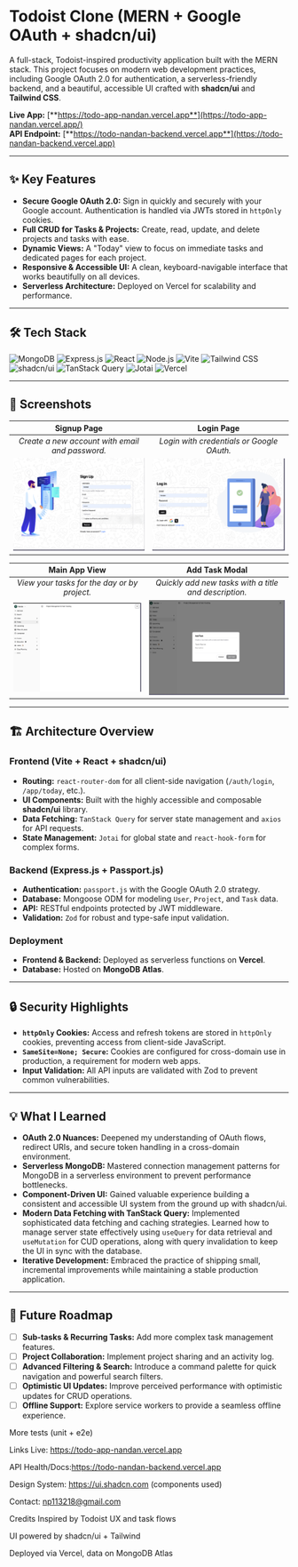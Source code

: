 # Todoist Clone (MERN + Google OAuth + shadcn/ui)

A full-stack, Todoist-inspired productivity application built with the MERN stack. This project focuses on modern web development practices, including Google OAuth 2.0 for authentication, a serverless-friendly backend, and a beautiful, accessible UI crafted with **shadcn/ui** and **Tailwind CSS**.

**Live App:** [**https://todo-app-nandan.vercel.app**](https://todo-app-nandan.vercel.app/)  
**API Endpoint:** [**https://todo-nandan-backend.vercel.app**](https://todo-nandan-backend.vercel.app)

---

## ✨ Key Features

- **Secure Google OAuth 2.0:** Sign in quickly and securely with your Google account. Authentication is handled via JWTs stored in `httpOnly` cookies.
- **Full CRUD for Tasks & Projects:** Create, read, update, and delete projects and tasks with ease.
- **Dynamic Views:** A "Today" view to focus on immediate tasks and dedicated pages for each project.
- **Responsive & Accessible UI:** A clean, keyboard-navigable interface that works beautifully on all devices.
- **Serverless Architecture:** Deployed on Vercel for scalability and performance.

---

## 🛠️ Tech Stack

![MongoDB](https://img.shields.io/badge/MongoDB-47A248?style=for-the-badge&logo=mongodb&logoColor=white)
![Express.js](https://img.shields.io/badge/Express.js-000000?style=for-the-badge&logo=express&logoColor=white)
![React](https://img.shields.io/badge/React-20232A?style=for-the-badge&logo=react&logoColor=61DAFB)
![Node.js](https://img.shields.io/badge/Node.js-339933?style=for-the-badge&logo=nodedotjs&logoColor=white)
![Vite](https://img.shields.io/badge/Vite-646CFF?style=for-the-badge&logo=vite&logoColor=white)
![Tailwind CSS](https://img.shields.io/badge/Tailwind_CSS-38B2AC?style=for-the-badge&logo=tailwind-css&logoColor=white)
![shadcn/ui](https://img.shields.io/badge/shadcn/ui-000000?style=for-the-badge&logo=shadcnui&logoColor=white)
![TanStack Query](https://img.shields.io/badge/TanStack_Query-FF4154?style=for-the-badge&logo=tanstack&logoColor=white)
![Jotai](https://img.shields.io/badge/Jotai-000000?style=for-the-badge)
![Vercel](https://img.shields.io/badge/Vercel-000000?style=for-the-badge&logo=vercel&logoColor=white)

---

## 📸 Screenshots

| Signup Page | Login Page |
| :---: | :---: |
| *Create a new account with email and password.* | *Login with credentials or Google OAuth.* |
| <img src="frontend/public/signup.png" alt="Signup Screen" width="400"> | <img src="frontend/public/login.png" alt="Login Screen" width="400"> |

| Main App View | Add Task Modal |
| :---: | :---: |
| *View your tasks for the day or by project.* | *Quickly add new tasks with a title and description.* |
| <img src="frontend/public/app.png" alt="Main App Screen" width="400"> | <img src="frontend/public/taskModal.png" alt="Task Modal" width="400"> |

---

## 🏗️ Architecture Overview

### Frontend (Vite + React + shadcn/ui)
- **Routing:** `react-router-dom` for all client-side navigation (`/auth/login`, `/app/today`, etc.).
- **UI Components:** Built with the highly accessible and composable **shadcn/ui** library.
- **Data Fetching:** `TanStack Query` for server state management and `axios` for API requests.
- **State Management:** `Jotai` for global state and `react-hook-form` for complex forms.

### Backend (Express.js + Passport.js)
- **Authentication:** `passport.js` with the Google OAuth 2.0 strategy.
- **Database:** Mongoose ODM for modeling `User`, `Project`, and `Task` data.
- **API:** RESTful endpoints protected by JWT middleware.
- **Validation:** `Zod` for robust and type-safe input validation.

### Deployment
- **Frontend & Backend:** Deployed as serverless functions on **Vercel**.
- **Database:** Hosted on **MongoDB Atlas**.

---

## 🔒 Security Highlights

- **`httpOnly` Cookies:** Access and refresh tokens are stored in `httpOnly` cookies, preventing access from client-side JavaScript.
- **`SameSite=None; Secure`:** Cookies are configured for cross-domain use in production, a requirement for modern web apps.
- **Input Validation:** All API inputs are validated with Zod to prevent common vulnerabilities.

---

## 💡 What I Learned

- **OAuth 2.0 Nuances:** Deepened my understanding of OAuth flows, redirect URIs, and secure token handling in a cross-domain environment.
- **Serverless MongoDB:** Mastered connection management patterns for MongoDB in a serverless environment to prevent performance bottlenecks.
- **Component-Driven UI:** Gained valuable experience building a consistent and accessible UI system from the ground up with shadcn/ui.
- **Modern Data Fetching with TanStack Query:** Implemented sophisticated data fetching and caching strategies. Learned how to manage server state effectively using `useQuery` for data retrieval and `useMutation` for CUD operations, along with query invalidation to keep the UI in sync with the database.
- **Iterative Development:** Embraced the practice of shipping small, incremental improvements while maintaining a stable production application.

---

## 🚀 Future Roadmap

- [ ] **Sub-tasks & Recurring Tasks:** Add more complex task management features.
- [ ] **Project Collaboration:** Implement project sharing and an activity log.
- [ ] **Advanced Filtering & Search:** Introduce a command palette for quick navigation and powerful search filters.
- [ ] **Optimistic UI Updates:** Improve perceived performance with optimistic updates for CRUD operations.
- [ ] **Offline Support:** Explore service workers to provide a seamless offline experience.

More tests (unit + e2e)

Links
Live: https://todo-app-nandan.vercel.app

API Health/Docs:https://todo-nandan-backend.vercel.app

Design System: https://ui.shadcn.com (components used)

Contact: np113218@gmail.com

Credits
Inspired by Todoist UX and task flows

UI powered by shadcn/ui + Tailwind

Deployed via Vercel, data on MongoDB Atlas